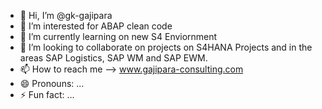 - 👋 Hi, I’m @gk-gajipara
- 👀 I’m interested for ABAP clean code
- 🌱 I’m currently learning on new S4 Enviornment
- 💞️ I’m looking to collaborate on projects on S4HANA Projects and in the areas SAP Logistics, SAP WM and SAP EWM.
- 📫 How to reach me --> www.gajipara-consulting.com
- 😄 Pronouns: ...
- ⚡ Fun fact: ...

<!---
gk-gajipara/gk-gajipara is a ✨ special ✨ repository because its `README.md` (this file) appears on your GitHub profile.
You can click the Preview link to take a look at your changes.
--->
